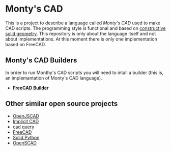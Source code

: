 # Monty's CAD

This is a project to describe a language called _Monty's CAD_ used to make CAD scripts. The programming style is functional and
based on [constructive solid geometry](wikipedia.org/wiki/Constructive_solid_geometry). This repository is only about the language
itself and not about implementations. At this moment there is only one implementation based on FreeCAD. 


## Monty's CAD Builders

In order to run Monthy's CAD scripts you will need to intall a builder (this is, an implemantation of Monty's CAD language).

+ [__FreeCAD Builder__](https://github.com/RubenRubens/MontysCAD-FreeCAD)

## Other similar open source projects

+ [OpenJSCAD](https://openjscad.org/)
+ [Implicit CAD](http://www.implicitcad.org/)
+ [cad query](https://github.com/CadQuery/cadquery)
+ [FreeCAD](https://www.freecadweb.org/)
+ [Solid Python](https://github.com/SolidCode/SolidPython)
+ [OpenSCAD](http://www.openscad.org/)
